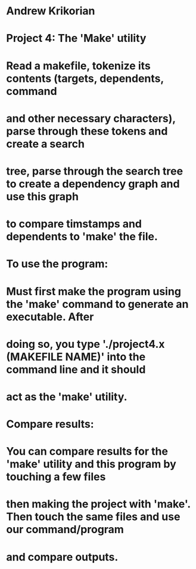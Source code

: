  # Andrew Krikorian
#
# Project 4: The 'Make' utility
#
# Read a makefile, tokenize its contents (targets, dependents, command 
# and other necessary characters), parse through these tokens and create a search 
# tree, parse through the search tree to create a dependency graph and use this graph 
# to compare timstamps and dependents to 'make' the file.
# 
# To use the program:
# Must first make the program using the 'make' command to generate an executable. After
# doing so, you type './project4.x (MAKEFILE NAME)' into the command line and it should 
# act as the 'make' utility. 
#
# Compare results:
# You can compare results for the 'make' utility and this program by touching a few files
# then making the project with 'make'. Then touch the same files and use our command/program
# and compare outputs.
